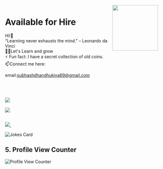 <img align ="right" src = "https://i.stack.imgur.com/smGdy.gif" width="150" height="150">
<h1>Available for Hire</h1>
Hi!👋<br />
“Learning never exhausts the mind.” – Leonardo da Vinci <br />
👨‍💻Let's Learn and grow<br />
⚡ Fun fact: I have a secret collection of old coins. <br />
 📫Connect me here:
 
 <br />
 
 email:subhashdhandhukiya69@gmail.com

<br />
<!--  <a href="https://stackoverflow.com/users/4981359/mayank-pandav">
  <img 
     src="https://stackoverflow.com/users/flair/4981359.png?theme=default" 
     width="208" 
     height="58" 
     alt="profile for Matt Oestreich at Stack Overflow, Q&amp;A for professional and enthusiast programmers" 
     title="profile for Matt Oestreich at Stack Overflow, Q&amp;A for professional and enthusiast programmers"
   >
</a> -->
<br />

<br />
<a href="https://github.com/Subhash-Dhandhukiya/">
  <img 
    align="center" 
    src="https://github-readme-stats.vercel.app/api?username=Subhash-Dhandhukiya&count_private=true&show_icons=true&include_all_commits=true" 
  />
</a>
<br />
<br />
<a href="https://github.com/Subhash-Dhandhukiya/">
  <img 
    align="center" 
    src="https://github-readme-stats.vercel.app/api/top-langs/?username=Subhash-Dhandhukiya&hide=powershell,html,css&layout=compact&langs_count=20" 
  />
</a>

<br />

<br />
 <p>
  <a href="https://www.linkedin.com/in/subhash-dhandhukiya-513301199/">
    <img src="https://img.shields.io/badge/Subhashdhandhukiya-Dhandhukiya-386938188?style=flat&logo=linkedin">
  </a> &nbsp; 
</p>

![Jokes Card](https://readme-jokes.vercel.app/api)
## 5. Profile View Counter
![Profile View Counter](https://komarev.com/ghpvc/?username=Subhash-Dhandhukiya)


